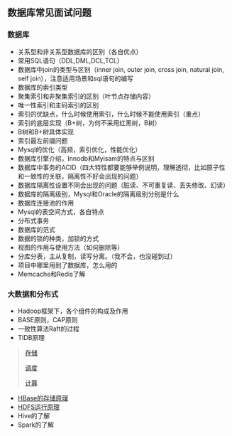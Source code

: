 ## 数据库常见面试问题

### 数据库

* 关系型和非关系型数据库的区别（各自优点）
* 常用SQL语句（DDL,DML,DCL,TCL）
* 数据库中join的类型与区别（inner join, outer join, cross join, natural join, self join），注意适用场景和sql语句的编写
* 数据库的索引类型
* 聚集索引和非聚集索引的区别（叶节点存储内容）
* 唯一性索引和主码索引的区别
* 索引的优缺点，什么时候使用索引，什么时候不能使用索引（重点）
* 索引的底层实现（B+树，为何不采用红黑树，B树）
* B树和B+树具体实现
* 索引最左前缀问题
* Mysql的优化（高频，索引优化，性能优化）
* 数据库引擎介绍，Innodb和Myisam的特点与区别
* 数据库中事务的ACID（四大特性都要能够举例说明，理解透彻，比如原子性和一致性的关联，隔离性不好会出现的问题）
* 数据库隔离性设置不同会出现的问题（脏读、不可重复读、丢失修改、幻读）
* 数据库的隔离级别，Mysql和Oracle的隔离级别分别是什么
* 数据库连接池的作用
* Mysql的表空间方式，各自特点
* 分布式事务
* 数据库的范式
* 数据的锁的种类，加锁的方式
* 视图的作用与使用方法（如何删除等）
* 分库分表，主从复制，读写分离。（我不会，也没碰到过）
* 项目中哪里用到了数据库，怎么用的
* Memcache和Redis了解

### 大数据和分布式

* Hadoop框架下，各个组件的构成及作用
* BASE原则，CAP原则
* 一致性算法Raft的过程
* TIDB原理

> [存储](https://pingcap.com/blog-cn/tidb-internal-1/)
>
> [调度](https://pingcap.com/blog-cn/tidb-internal-3/)
>
> [计算](https://pingcap.com/blog-cn/tidb-internal-2/)

* [HBase的存储原理](https://www.cnblogs.com/panpanwelcome/p/8716652.html)
* [HDFS运行原理](https://blog.csdn.net/dpengwang/article/details/79297435)
* Hive的了解
* Spark的了解